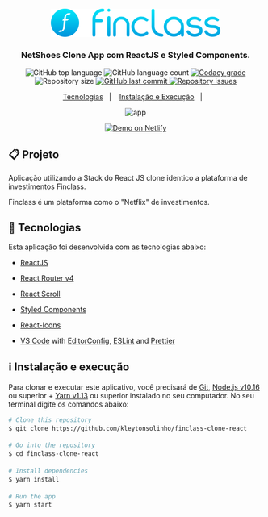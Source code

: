 <div align="center">
  <img src=".github/images/logo-finclass.svg" alt="logo-finclass" style="margin-top: 20px;" />
</div>

<div align="center">
  <h3>NetShoes Clone App com ReactJS e Styled Components.</h3>
</div>

<p align="center">
  <img alt="GitHub top language" src="https://img.shields.io/github/languages/top/kleytonsolinho/finclass-clone-react">

  <img alt="GitHub language count" src="https://img.shields.io/github/languages/count/kleytonsolinho/finclass-clone-react">

  <a href="https://www.codacy.com/app/kleytonsolinho/netshoes-clone?utm_source=github.com&amp;utm_medium=referral&amp;utm_content=kleytonsolinho/finclass-clone-react&amp;utm_campaign=Badge_Grade">
    <img alt="Codacy grade" src="https://img.shields.io/codacy/grade/1b577a07dda843aba09f4bc55d1af8fc.svg">
  </a>

  <img alt="Repository size" src="https://img.shields.io/github/repo-size/kleytonsolinho/finclass-clone-react">
  <a href="https://github.com/kleytonsolinh/finclass-clone-react/commits/master">
    <img alt="GitHub last commit" src="https://img.shields.io/github/last-commit/kleytonsolinho/finclass-clone-react">
  </a>

  <a href="https://github.com/kleytonsolinho/finclass-clone-react/issues">
    <img alt="Repository issues" src="https://img.shields.io/github/issues/kleytonsolinho/finclass-clone-react">
  </a>
</p>

<p align="center">
  <a href="#rocket-technologies">Tecnologias</a>&nbsp;&nbsp;&nbsp;|&nbsp;&nbsp;&nbsp;
  <a href="#information_source-how-to-use">Instalação e Execução</a>&nbsp;&nbsp;&nbsp;|&nbsp;&nbsp;&nbsp;
</p>

<div align="center">
  <img src=".github/images/developer-01.png" alt="app" />
</div>

<p align="center">
  <a href="https://finclass-react.vercel.app/" target="_blank">
    <img alt="Demo on Netlify" src="https://res.cloudinary.com/lukemorales/image/upload/v1563043495/readme_logos/demo_on_netlify_bbuvjz.png">
  </a>
</p>

## 📋 Projeto

Aplicação utilizando a Stack do React JS clone identico a plataforma de investimentos Finclass.

Finclass é um plataforma como o "Netflix" de investimentos.

## :rocket: Tecnologias

Esta aplicação foi desenvolvida com as tecnologias abaixo:

- [ReactJS](https://reactjs.org/)
- [React Router v4](https://github.com/ReactTraining/react-router)
- [React Scroll](https://www.npmjs.com/package/react-scroll)
- [Styled Components](https://www.styled-components.com/)
- [React-Icons](https://react-icons.netlify.com/)

- [VS Code][vc] with [EditorConfig][vceditconfig], [ESLint][vceslint] and [Prettier][vcprettier]

## :information_source: Instalação e execução

Para clonar e executar este aplicativo, você precisará de [Git](https://git-scm.com), [Node.js v10.16][nodejs] ou superior + [Yarn v1.13][yarn] ou superior instalado no seu computador. No seu terminal digite os comandos abaixo:

```bash
# Clone this repository
$ git clone https://github.com/kleytonsolinho/finclass-clone-react

# Go into the repository
$ cd finclass-clone-react

# Install dependencies
$ yarn install

# Run the app
$ yarn start
```

[nodejs]: https://nodejs.org/
[yarn]: https://yarnpkg.com/
[vc]: https://code.visualstudio.com/
[vceditconfig]: https://marketplace.visualstudio.com/items?itemName=EditorConfig.EditorConfig
[vceslint]: https://marketplace.visualstudio.com/items?itemName=dbaeumer.vscode-eslint
[vcprettier]: https://prettier.io/
